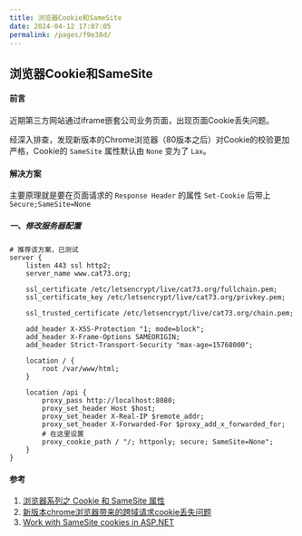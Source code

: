 ```yaml
---
title: 浏览器Cookie和SameSite
date: 2024-04-12 17:07:05
permalink: /pages/f9e38d/
---
```

## 浏览器Cookie和SameSite

#### 前言

近期第三方网站通过iframe嵌套公司业务页面，出现页面Cookie丢失问题。

经深入排查，发现新版本的Chrome浏览器（80版本之后）对Cookie的校验更加严格，Cookie的 ``SameSite`` 属性默认由 ``None`` 变为了 ``Lax``。

#### 解决方案

主要原理就是要在页面请求的 ``Response Header`` 的属性 ``Set-Cookie`` 后带上 ``Secure;SameSite=None`` 

##### 一、修改服务器配置

```nginx
# 推荐该方案，已测试
server {
    listen 443 ssl http2;
    server_name www.cat73.org;

    ssl_certificate /etc/letsencrypt/live/cat73.org/fullchain.pem;
    ssl_certificate_key /etc/letsencrypt/live/cat73.org/privkey.pem;

    ssl_trusted_certificate /etc/letsencrypt/live/cat73.org/chain.pem;

    add_header X-XSS-Protection "1; mode=block";
    add_header X-Frame-Options SAMEORIGIN;
    add_header Strict-Transport-Security "max-age=15768000";

    location / {
        root /var/www/html;
    }

    location /api {
        proxy_pass http://localhost:8080;
        proxy_set_header Host $host;
        proxy_set_header X-Real-IP $remote_addr;
        proxy_set_header X-Forwarded-For $proxy_add_x_forwarded_for;
        # 在这里设置
        proxy_cookie_path / "/; httponly; secure; SameSite=None";
    }
}
```



#### 参考

1. [浏览器系列之 Cookie 和 SameSite 属性](https://github.com/mqyqingfeng/Blog/issues/157#)
2. [新版本chrome浏览器带来的跨域请求cookie丢失问题](https://www.jianshu.com/p/aa80ca97f877)
3. [Work with SameSite cookies in ASP.NET](https://docs.microsoft.com/zh-cn/aspnet/samesite/system-web-samesite)

